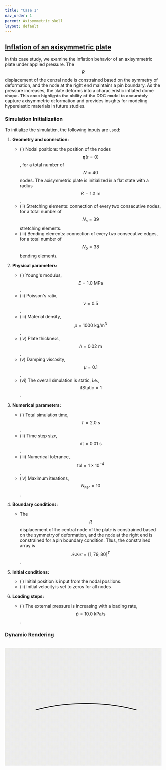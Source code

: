 ```yaml
---
title: "Case 1"
nav_order: 1
parent: Axisymmetric shell
layout: default
---
```


## [Inflation of an axisymmetric plate](https://github.com/weicheng-huang-mechanics/DDG_Tutorial/tree/main/2d_surface/case_1)
In this case study, we examine the inflation behavior of an axisymmetric plate under applied pressure. The $$R$$ displacement of the central node is constrained based on the symmetry of deformation, and the node at the right end maintains a pin boundary. As the pressure increases, the plate deforms into a characteristic inflated dome shape. This case highlights the ability of the DDG model to accurately capture axisymmetric deformation and provides insights for modeling hyperelastic materials in future studies.

### Simulation Initialization

To initialize the simulation, the following inputs are used:

1. **Geometry and connection:**
   - (i) Nodal positions: the position of the nodes, $$\mathbf{q}(t=0)$$, for a total number of $$N = 40$$ nodes. The axisymmetric plate is initialized in a flat state with a radius $$R = 1.0 \mathrm{~m}$$.
   - (ii) Stretching elements: connection of every two consecutive nodes, for a total number of $$N_{s} = 39$$ stretching elements.
   - (iii) Bending elements: connection of every two consecutive edges, for a total number of $$N_{b} = 38$$ bending elements.

2. **Physical parameters:**
   - (i) Young's modulus, $$E = 1.0\mathrm{~MPa}$$.
   - (ii) Poisson's ratio, $$\nu = 0.5$$.
   - (iii) Material density, $$\rho = 1000 \mathrm{~kg/m^3}$$.
   - (iv) Plate thickness, $$h = 0.02 \mathrm{~m}$$.
   - (v) Damping viscosity, $$\mu = 0.1$$.
   - (vi) The overall simulation is static, i.e., $$ \mathrm{ifStatic} = 1$$.

3. **Numerical parameters:**
   - (i) Total simulation time, $$T = 2.0 \mathrm{~s}$$.
   - (ii) Time step size, $$\mathrm{dt} = 0.01 \mathrm{~s}$$.
   - (iii) Numerical tolerance, $$\mathrm{tol} = 1 \times 10^{-4}$$.
   - (iv) Maximum iterations, $$N_{\mathrm{iter}} = 10$$.

4. **Boundary conditions:**
   - The $$R$$ displacement of the central node of the plate is constrained based on the symmetry of deformation, and the node at the right end is constrained for a pin boundary condition. Thus, the constrained array is $$\mathcal{FIX} = [1,79,80]^{T}$$.

5. **Initial conditions:**
   - (i) Initial position is input from the nodal positions.
   - (ii) Initial velocity is set to zeros for all nodes.

6. **Loading steps:**
   - (i) The external pressure is increasing with a loading rate, $$\dot{p} = 10.0\mathrm{~kPa/s}$$.


### Dynamic Rendering
<br/><img src='../assets/videos/ashell_1.gif' width="600">
